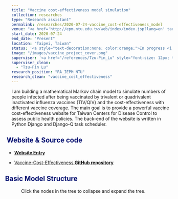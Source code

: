 ```yaml
---
title: "Vaccine cost-effectiveness model simulation"
collection: researches
type: "Research assistant"
permalink: /researches/2020-07-24-vaccine_cost-effectiveness_model
venue: "<a href='http://epm.ntu.edu.tw/web/index/index.jsp?lang=en' target='_blank' style='color: inherit;'>Institute of Epidemiology and Preventive Medicine, National Taiwan University</a>"
start_date: 2020-07-24
end_date: "Present"
location: "Taipei, Taiwan"
status: '<a style="text-decoration:none; color:orange;">In progress <i class="fa fa-spinner" aria-hidden="true"></i></a>'
image: "/images/vaccine_project_cover.png"
superviser: '<a href="/references/Tzu-Pin_Lu" style="font-size: 12px; text-decoration:none; color:#4A4F53; border-style: solid; border-color:#bfe3c3; border-radius: 10px; background-color: #bfe3c3;" target="_blank">&nbsp; Tzu-pin Lu &nbsp;</a>'
superviser_clean:
  - "Tzu-Pin Lu"
research_position: "RA_IEPM_NTU"
research_clean: "vaccine_cost_effectiveness"
---
```

I am building a mathematical Markov chain model to simulate numbers of people infected after being vaccinated by trivalent or quadrivalent inactivated influenza vaccines (TIV/QIV) and the cost-effectiveness with different vaccine coverage.
The main goal is to provide a powerful vaccine cost-effectiveness website for Taiwan Centers for Disease Control to assess public health policies.
The back-end of the website is written in Python Django and Django-Q task scheduler.

<h2 style="color: #000f70; margin-left: -30px"> <i class="fas fa-dot-circle" style="font-size:18px;"></i> &nbsp;&nbsp; Website & Source code </h2>

<div style="margin-left: -15px">
  <ul>
    <li><a href="http://140.112.136.49:8005/" target="_blank"> <b>Website Entry</b></a></li>
  </ul>
  <ul>
    <li><a href="https://github.com/Kuanhao-Chao/Vaccine-Cost-effectiveness" target="_blank"> Vaccine-Cost-Effectiveness <b>GitHub repository</b></a></li>
  </ul>
</div>


<h2 style="color: #000f70; margin-left:-30px" > <i class="fas fa-dot-circle" style="font-size:18px;"></i> &nbsp;&nbsp;Basic Model Structure </h2>

<div style="margin-left: 30px; margin-bottom: 10px">
  Click the nodes in the tree to collapse and expand the tree.
</div>
<div id="add_tree" style="margin-left: -45px">
</div>

<!-- <a href="http://140.112.136.49:8005/"> <b> >> Website << </b></a> -->



<style>
  .node {
    cursor: pointer;
  }

  .node circle {
    fill: #fff;
    stroke: steelblue;
    stroke-width: 2.5px;
  }

  .node text {
    font: 145px sans-serif;
    font-weight: bold;
  }

  path.link {
      fill: none;
      stroke: #ccc;
      stroke-width: 2.5px;
  }
  .link text {
    font: 20px sans-serif;
    font-weight: bold;
    fill: #9c9c9c;
  }

</style>

<script src="https://d3js.org/d3.v3.min.js"></script>
<script>
  function tree(select_id, display_file) {
    var screen_width = (window.innerWidth > 0) ? window.innerWidth : screen.width;
    var margin = {
        top: 20,
        right: 20,
        bottom: 20,
        left: 20
    },
    width = screen_width - margin.right - margin.left,
    height = 1180 - margin.top - margin.bottom;

    var i = 0, duration = 750, root;

    var tree = d3.layout.tree().size([height, width]);

    var diagonal = d3.svg.diagonal().projection(function (d) {
        return [d.y, d.x];
    });

    var svg = d3.select(select_id).append("svg")
        .attr("style", "outline: 3px solid #d4d4d4;")
        .attr("preserveAspectRatio", "xMinYMin meet")
        .attr("viewBox", "-150 0 1800 1200")
        .append("g")
  }
  tree("#add_tree", "/files/topology.json")
</script>



<!-- <embed src="http://140.112.136.49:8005/" style="width:500px; height: 300px;"> -->

<!-- <iframe src="https://storage.googleapis.com/kuanhao.nctu.me/CV.pdf" width="100%" height="1200" style="border:none;" scrolling="no"></iframe> -->



<!-- [**>> Website <<**](http://140.112.136.49:8005/) -->

<!-- d3.json(display_file, function(error, tree_data) {
  root = tree_data;
  root.x0 = height / 2;
  root.y0 = 0;

  function collapse(d) {
    if (d.children) {
      d._children = d.children;
      d._children.forEach(collapse);
      d.children = null;
    }
  }
  update(root);
});

function collapse(d) {
    if (d.children) {
        d._children = d.children;
        d._children.forEach(collapse);
        d.children = null;
    }
}

root.children.forEach(collapse);
update(root);

d3.select(self.frameElement).style("height", "800px");

function update(source) {
    var nodes = tree.nodes(root).reverse(),
        links = tree.links(nodes);
    nodes.forEach(function (d) {
        d.y = d.depth * 350;
    });
    var node = svg.selectAll("g.node")
        .data(nodes, function (d) {
        return d.id || (d.id = ++i);
    });
    var nodeEnter = node.enter().append("g")
        .attr("class", "node")
        .attr("transform", function (d) {
        return "translate(" + source.y0 + "," + source.x0 + ")";
    })
        .on("click", click);

    nodeEnter.append("circle")
        .attr("r", 1e-6)
        .style("fill", function(d) { return d.color; });

    nodeEnter.append("text")
        .attr("x", function (d) {
        return d.children || d._children ? -13 : 13;
      })
        .attr("dy", ".35em")
        .attr("text-anchor", function (d) {
        return d.children || d._children ? "end" : "start";
      })
        .style("fill-opacity", 1e-6)
        .text(function (d) {
        return d.name;
      })
        .attr("vector-effect", "non-scaling-stroke")
        .style("border", "red")
        .attr("fill", function (d) {
        return ( d.name.includes("Death")  || d.name.includes("Recovery") || d.name.includes("Infected") || d.name.includes("Not infected"))  ? "#4287f5" : "#00298f";
      })
        .style("font-size", function (d) {
        return ( d.name.includes("Death")  || d.name.includes("Recovery") || d.name.includes("Infected") || d.name.includes("Not infected"))  ? 20 : 25;
      });
    var nodeUpdate = node.transition()
        .duration(duration)
        .attr("transform", function (d) {
        return "translate(" + d.y + "," + d.x + ")";
    });

    nodeUpdate.select("circle")
        .attr("r", function(d) { return d.children == undefined ? 10 : 5;} )

    nodeUpdate.select("text")
        .style("fill-opacity", 1);

    var nodeExit = node.exit().transition()
        .duration(duration)
        .attr("transform", function (d) {
        return "translate(" + source.y + "," + source.x + ")";
    })
        .remove();

    nodeExit.select("circle")
        .attr("r", 1e-6);

    nodeExit.select("text")
        .style("fill-opacity", 1e-6);

    var link = svg.selectAll("path.link")
        .data(links, function (d) {
        return d.target.id;
    });

    link.enter().insert("path", "g")
        .attr("class", "link")
        .attr("d", function (d) {
        var o = {
            x: source.x0,
            y: source.y0
        };
        return diagonal({
            source: o,
            target: o
        });
    });

    link.transition()
        .duration(duration)
        .attr("d", diagonal);

    link.exit().transition()
        .duration(duration)
        .attr("d", function (d) {
        var o = {
            x: source.x,
            y: source.y
        };
        return diagonal({
            source: o,
            target: o
        });
    })
        .remove();

    var linktext = svg.selectAll("g.link")
        .data(links, function (d) {
        return d.target.id;
    });

    linktext.enter()
        .insert("g")
        .attr("class", "link")
        .append("text")
        .attr("x", "-65px")
        .attr("dy", "0.35em")
        .attr("text-anchor", "middle")
        .text(function (d) {
          return d.target.pb;
        })


    linktext.transition()
        .duration(duration)
        .attr("transform", function (d) {
        return "translate(" + ((d.source.y + d.target.y) / 2) + "," + ((d.source.x + d.target.x) / 2) + ")";
    })

    linktext.exit().transition()
        .remove();


    nodes.forEach(function (d) {
        d.x0 = d.x;
        d.y0 = d.y;
    });
}
function click(d) {
    if (d.children) {
        d._children = d.children;
        d.children = null;
    } else {
        d.children = d._children;
        d._children = null;
    }
    update(d);
}
} -->
